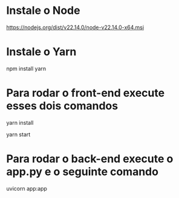 # Instale o Node

https://nodejs.org/dist/v22.14.0/node-v22.14.0-x64.msi

# Instale o Yarn

npm install yarn

# Para rodar o front-end execute esses dois comandos

yarn install

yarn start

# Para rodar o back-end execute o app.py e o seguinte comando

uvicorn app:app
